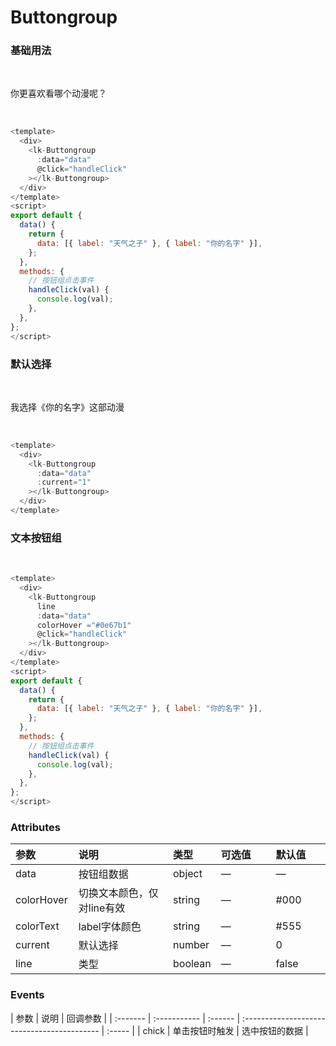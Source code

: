 # Buttongroup

### 基础用法

<br />

你更喜欢看哪个动漫呢？

<br />

<Buttongroup></Buttongroup>

```js
<template>
  <div>
    <lk-Buttongroup
      :data="data"
      @click="handleClick"
    ></lk-Buttongroup>
  </div>
</template>
<script>
export default {
  data() {
    return {
      data: [{ label: "天气之子" }, { label: "你的名字" }],
    };
  },
  methods: {
    // 按钮组点击事件
    handleClick(val) {
      console.log(val);
    },
  },
};
</script>
```

### 默认选择

<br />

我选择《你的名字》这部动漫

<br />

<Buttongroup :current = "1"></Buttongroup>

```js
<template>
  <div>
    <lk-Buttongroup
      :data="data"
      :current="1"
    ></lk-Buttongroup>
  </div>
</template>
```


### 文本按钮组

<br />

<div>
  <Buttongroup line colorHover ="#0e67b1"></Buttongroup>
</div>

```js
<template>
  <div>
    <lk-Buttongroup
      line
      :data="data"
      colorHover ="#0e67b1"
      @click="handleClick"
    ></lk-Buttongroup>
  </div>
</template>
<script>
export default {
  data() {
    return {
      data: [{ label: "天气之子" }, { label: "你的名字" }],
    };
  },
  methods: {
    // 按钮组点击事件
    handleClick(val) {
      console.log(val);
    },
  },
};
</script>
```

### Attributes

| 参数     | 说明         | 类型    | 可选值                                      | 默认值 |
| :------- | :----------- | :------ | :------------------------------------------ | :----- |
| data    | 按钮组数据 | object | —                                           | —     |
| colorHover  | 切换文本颜色，仅对line有效 | string | —                                           | #000  |
| colorText  | label字体颜色 | string | —                                           | #555  |
| current  | 默认选择 | number | —                                           | 0  |
| line    | 类型 | boolean | —                                           | false  |

### Events
| 参数     | 说明        | 回调参数 |
| :------- | :----------- | :------ | :------------------------------------------ | :----- |
| chick  | 单击按钮时触发 | 选中按钮的数据  |

<style>
table th:first-of-type {
    width: 20%;
}
table th:nth-of-type(2) {
    width: 30%;
}
table th:nth-of-type(3) {
    width: 10%;
}
</style>